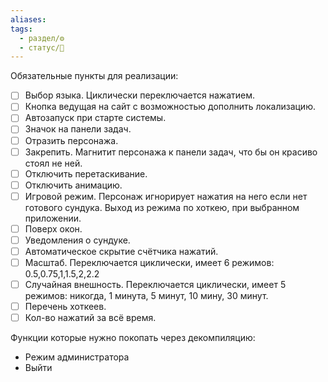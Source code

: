 ```yaml
---
aliases: 
tags:
  - раздел/⚙
  - статус/🌿
---
```

Обязательные пункты для реализации:
- [ ] Выбор языка. Циклически переключается нажатием.
- [ ] Кнопка ведущая на сайт с возможностью дополнить локализацию.
- [ ] Автозапуск при старте системы.
- [ ] Значок на панели задач.
- [ ] Отразить персонажа.
- [ ] Закрепить. Магнитит персонажа к панели задач, что бы он красиво стоял не ней.
- [ ] Отключить перетаскивание.
- [ ] Отключить анимацию.
- [ ] Игровой режим. Персонаж игнорирует нажатия на него если нет готового сундука. Выход из режима по хоткею, при выбранном приложении.
- [ ]  Поверх окон.
- [ ] Уведомления о сундуке.
- [ ] Автоматическое скрытие счётчика нажатий.
- [ ] Масштаб. Переключается циклически, имеет 6 режимов: 0.5,0.75,1,1.5,2,2.2
- [ ] Случайная внешность. Переключается циклически, имеет 5 режимов: никогда, 1 минута, 5 минут, 10 мину, 30 минут.
- [ ] Перечень хоткеев.
- [ ] Кол-во нажатий за всё время.

Функции которые нужно покопать через декомпиляцию:
- Режим администратора
- Выйти